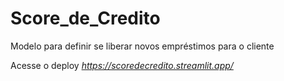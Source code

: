 # Score_de_Credito
Modelo para definir se liberar novos empréstimos para o cliente


Acesse o deploy *https://scoredecredito.streamlit.app/*

